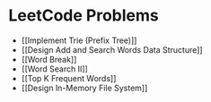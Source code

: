 # LeetCode Problems
- [[Implement Trie (Prefix Tree)]]
- [[Design Add and Search Words Data Structure]]
- [[Word Break]]
- [[Word Search II]]
- [[Top K Frequent Words]]
- [[Design In-Memory File System]]